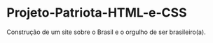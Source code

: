 # Projeto-Patriota-HTML-e-CSS
Construção de um site sobre o Brasil e o orgulho de ser brasileiro(a).
